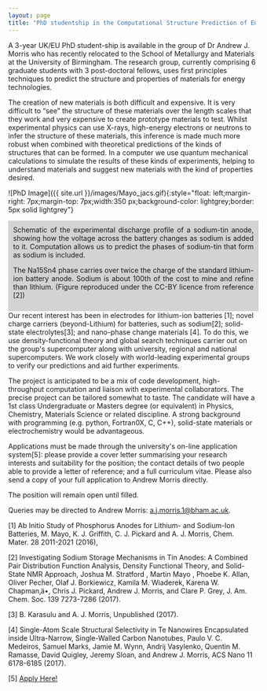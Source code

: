 ```yaml
---
layout: page
title: "PhD studentship in the Computational Structure Prediction of Energy Materials"
---
```


A 3-year UK/EU PhD student-ship is available in the group of Dr Andrew J. Morris who has recently relocated to the School of Metallurgy and Materials at the University of Birmingham.
The research group, currently comprising 6 graduate students with 3 post-doctoral fellows, uses first principles techniques to predict the structure and properties of materials for energy technologies.

The creation of new materials is both difficult and expensive. It is very difficult to “see” the structure of these materials over the length scales that they work and very expensive to create prototype materials to test. Whilst experimental physics can use X-rays, high-energy electrons or neutrons to infer the structure of these materials, this inference is made much more robust when combined with theoretical predictions of the kinds of structures that can be formed. In a computer we use quantum mechanical calculations to simulate the results of these kinds of experiments, helping to understand materials and suggest new materials with the kind of properties desired.

![PhD Image]({{ site.url }}/images/Mayo_jacs.gif){:style="float: left;margin-right: 7px;margin-top: 7px;width:350 px;background-color: lightgrey;border: 5px solid lightgrey"}

<div style="float: left;background: lightgrey;width: 490px; border: 10px solid lightgrey; text-align: justify" >
Schematic of the experimental discharge profile of a sodium-tin anode, showing how the voltage across the battery changes as sodium is added to it. Computation allows us to predict the phases of sodium-tin that form as sodium is included. 

The Na15Sn4 phase carries over twice the charge of the standard lithium-ion battery anode. Sodium is about 100th of the cost to mine and refine than lithium.
(Figure reproduced under the CC-BY licence from reference [2])
</div>

Our recent interest has been in electrodes for lithium-ion batteries [1]; novel charge carriers (beyond-Lithium) for batteries, such as sodium[2]; solid-state electrolytes[3]; and nano-phase change materials [4]. To do this, we use density-functional theory and global search techniques carrier out on the group's supercomputer along with university, regional and national supercomputers.  We work closely with world-leading experimental groups to verify our predictions and aid further experiments.

The project is anticipated to be a mix of code development, high-throughput computation and liaison with experimental collaborators.  The precise project can be tailored somewhat to taste. 
The candidate will have a 1st class Undergraduate or Masters degree (or equivalent) in Physics, Chemistry, Materials Science or related discipline. A strong background with programming (e.g. python, Fortran0X, C, C++), solid-state materials or electrochemistry would be advantageous.

Applications must be made through the university's on-line application system[5]: please provide a cover letter summarising your research interests and suitability for the position; the contact details of two people able to provide a letter of reference; and a full curriculum vitae. Please also send a copy of your full application to Andrew Morris directly. 

The position will remain open until filled.

Queries may be directed to Andrew Morris: a.j.morris.1@bham.ac.uk. 



[1] Ab Initio Study of Phosphorus Anodes for Lithium- and Sodium-Ion Batteries, M. Mayo, K. J. Griffith, C. J. Pickard and A. J. Morris, Chem. Mater. 28 2011-2021 (2016),

[2] Investigating Sodium Storage Mechanisms in Tin Anodes: A Combined Pair Distribution Function Analysis, Density Functional Theory, and Solid-State NMR Approach, Joshua M. Stratford , Martin Mayo , Phoebe K. Allan, Oliver Pecher, Olaf J. Borkiewicz, Kamila M. Wiaderek, Karena W. Chapman‚ä•, Chris J. Pickard, Andrew J. Morris, and Clare P. Grey, J. Am. Chem. Soc. 139 7273-7286  (2017).

[3] B. Karasulu and A. J. Morris, Unpublished (2017).

[4] Single-Atom Scale Structural Selectivity in Te Nanowires Encapsulated inside Ultra-Narrow, Single-Walled Carbon Nanotubes, Paulo V. C. Medeiros, Samuel Marks, Jamie M. Wynn, Andrij Vasylenko, Quentin M. Ramasse, David Quigley, Jeremy Sloan, and Andrew J. Morris, ACS Nano 11 6178-6185 (2017).

[5] <a href="https://www.birmingham.ac.uk/postgraduate/courses/research/metallurgy-materials/metallurgy-materials.aspx">Apply Here!</a>
